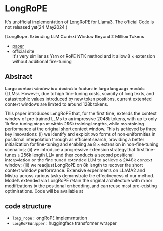 # LongRoPE

It's unofficial implementation of [LongRoPE](https://arxiv.org/html/2402.13753v1) for Llama3. 
The official Code is not released yet(24 May2024 )

[LongRope :Extending LLM Context Window Beyond 2 Million Tokens
- [paper](https://arxiv.org/abs/2402.13753)
- [official site](https://github.com/microsoft/LongRoPE)  
It's very similar as Yarn or RoPE NTK method and it allow 8 × extension without additional fine-tuning.

## Abstract 
Large context window is a desirable feature in large language models (LLMs). However, due to high fine-tuning costs, scarcity of long texts, and catastrophic values introduced by new token positions, current extended context windows are limited to around 128k tokens.

This paper introduces LongRoPE that, for the first time, extends the context window of pre-trained LLMs to an impressive 2048k tokens, with up to only 1k fine-tuning steps at within 256k training lengths, while maintaining performance at the original short context window. This is achieved by three key innovations: (i) we identify and exploit two forms of non-uniformities in positional interpolation through an efficient search, providing a better initialization for fine-tuning and enabling an 8
×
 extension in non-fine-tuning scenarios; (ii) we introduce a progressive extension strategy that first fine-tunes a 256k length LLM and then conducts a second positional interpolation on the fine-tuned extended LLM to achieve a 2048k context window; (iii) we readjust LongRoPE on 8k length to recover the short context window performance. Extensive experiments on LLaMA2 and Mistral across various tasks demonstrate the effectiveness of our method. Models extended via LongRoPE retain the original architecture with minor modifications to the positional embedding, and can reuse most pre-existing optimizations. Code will be available at

 
## code structure 
- `long_rope` : longRoPE implementation
- `LongRoPEWrapper` : huggingface transformer wrapper 

